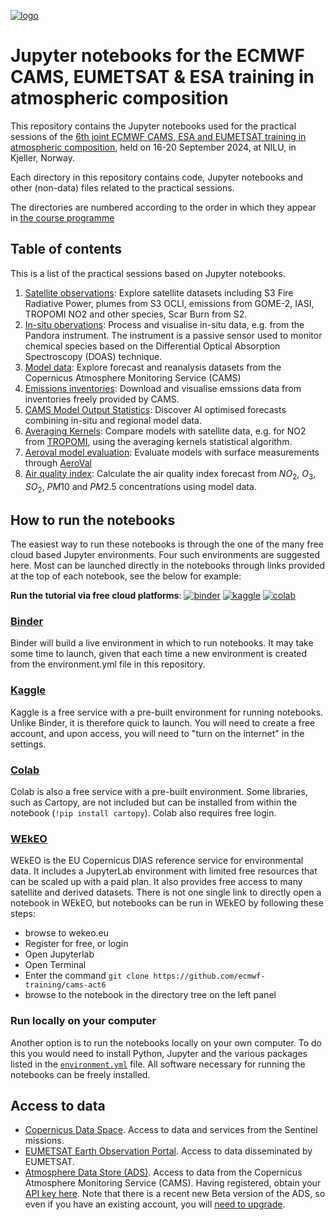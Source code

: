 [![logo](https://raw.githubusercontent.com/ecmwf-training/cams-act6/main/images/logoline.png)](https://atmosphere.copernicus.eu/6th-ecmwf-cams-esa-eumetsat-training-atmospheric-composition)

# Jupyter notebooks for the ECMWF CAMS, EUMETSAT & ESA training in atmospheric composition

This repository contains the Jupyter notebooks used for the practical sessions of the [6th joint ECMWF CAMS, ESA and EUMETSAT training in atmospheric composition](https://atmosphere.copernicus.eu/6th-ecmwf-cams-esa-eumetsat-training-atmospheric-composition),
held on 16-20 September 2024, at NILU, in Kjeller, Norway.

Each directory in this repository contains code, Jupyter notebooks and other (non-data) files related to the practical sessions.

The directories are numbered according to the order in which they appear in [the course programme](https://atmosphere.copernicus.eu/6th-ecmwf-cams-esa-eumetsat-training-atmospheric-composition)

## Table of contents
This is a list of the practical sessions based on Jupyter notebooks.

1. [Satellite observations](/01-satellite/): Explore satellite datasets including S3 Fire Radiative Power, plumes from S3 OCLI, emissions from GOME-2, IASI, TROPOMI NO2 and other species, Scar Burn from S2.
2. [In-situ obervations](/02-in-situ/): Process and visualise in-situ data, e.g. from the Pandora instrument. The instrument is a passive sensor used to monitor chemical species based on the Differential Optical Absorption Spectroscopy (DOAS) technique.
3. [Model data](/03-model/): Explore forecast and reanalysis datasets from the Copernicus Atmosphere Monitoring Service (CAMS)
4. [Emissions inventories](/04-emissions/): Download and visualise emssions data from inventories freely provided by CAMS.
5. [CAMS Model Output Statistics](/05-cams-mos/): Discover AI optimised forecasts combining in-situ and regional model data.
6. [Averaging Kernels](/06-ak/): Compare models with satellite data, e.g. for NO2 from [TROPOMI](https://www.tropomi.eu/), using the averaging kernels statistical algorithm.
7. [Aeroval model evaluation](/07-aeroval/): Evaluate models with surface measurements through [AeroVal](https://aeroval.met.no/)
8. [Air quality index](/08-aqi/): Calculate the air quality index forecast from $NO_2$, $O_3$, $SO_2$, $PM10$ and $PM2.5$ concentrations using model data.


## How to run the notebooks
The easiest way to run these notebooks is through the one of the many free cloud based Jupyter environments. Four such environments are suggested here. Most can be launched directly in the notebooks through links provided at the top of each notebook, see the below for example:

**Run the tutorial via free cloud platforms**: [![binder](https://mybinder.org/badge.svg)](https://mybinder.org/v2/gh/ecmwf-training/cams-act6/main?labpath=jupyter-notebook-template.ipynb)
[![kaggle](https://kaggle.com/static/images/open-in-kaggle.svg)](https://kaggle.com/kernels/welcome?src=https://github.com/ecmwf-training/cams-act6/blob/main/jupyter-notebook-template.ipynb)
[![colab](https://colab.research.google.com/assets/colab-badge.svg)](https://colab.research.google.com/github/ecmwf-training/cams-act6/blob/main/jupyter-notebook-template.ipynb)

### [Binder](https://mybinder.org/)
Binder will build a live environment in which to run notebooks. It may take some time to launch, given that each time a new environment is created from the environment.yml file in this repository. 

### [Kaggle](https://www.kaggle.com/code)
Kaggle is a free service with a pre-built environment for running notebooks. Unlike Binder, it is therefore quick to launch. You will need to create a free account, and upon access, you will need to "turn on the internet" in the settings.

### [Colab](https://colab.research.google.com/)
Colab is also a free service with a pre-built environment. Some libraries, such as Cartopy, are not included but can be installed from within the notebook (`!pip install cartopy`). Colab also requires free login.

### [WEkEO](https://www.wekeo.eu/)
WEkEO is the EU Copernicus DIAS reference service for environmental data. It includes a JupyterLab environment with limited free resources that can be scaled up with a paid plan. It also provides free access to many satellite and derived datasets. There is not one single link to directly open a notebook in WEkEO, but notebooks can be run in WEkEO by following these steps:

- browse to wekeo.eu
- Register for free, or login
- Open Jupyterlab
- Open Terminal
- Enter the command `git clone https://github.com/ecmwf-training/cams-act6`
- browse to the notebook in the directory tree on the left panel

### Run locally on your computer
Another option is to run the notebooks locally on your own computer. To do this you would need to install Python, Jupyter and the various packages listed in the [`environment.yml`](./environment.yml) file. All software necessary for running the notebooks can be freely installed.

## Access to data

-	[Copernicus Data Space](https://dataspace.copernicus.eu/). Access to data and services from the Sentinel missions.
-	[EUMETSAT Earth Observation Portal](https://eoportal.eumetsat.int/). Access to data disseminated by EUMETSAT.
-	[Atmosphere Data Store (ADS)](https://ads-beta.atmosphere.copernicus.eu/). Access to data from the Copernicus Atmosphere Monitoring Service (CAMS). Having registered, obtain your [API key here](https://ads-beta.atmosphere.copernicus.eu/how-to-api). Note that there is a recent new Beta version of the ADS, so even if you have an existing account, you will [need to upgrade](https://confluence.ecmwf.int/display/CKB/Please+read%3A+CDS+and+ADS+migrating+to+new+infrastructure%3A+Common+Data+Store+%28CDS%29+Engine).
